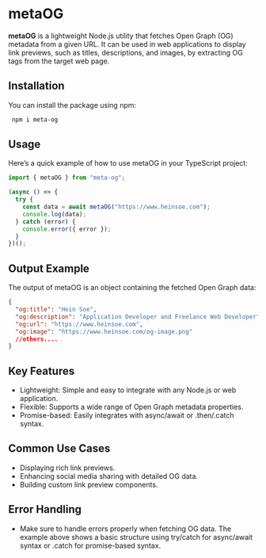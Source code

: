 # metaOG

**metaOG** is a lightweight Node.js utility that fetches Open Graph (OG) metadata from a given URL. It can be used in web applications to display link previews, such as titles, descriptions, and images, by extracting OG tags from the target web page.

## Installation

You can install the package using npm:

```bash
 npm i meta-og
```

## Usage

Here’s a quick example of how to use metaOG in your TypeScript project:

```ts
import { metaOG } from "meta-og";

(async () => {
  try {
    const data = await metaOG("https://www.heinsoe.com");
    console.log(data);
  } catch (error) {
    console.error({ error });
  }
})();
```

## Output Example

The output of metaOG is an object containing the fetched Open Graph data:

```json
{
  "og:title": "Hein Soe",
  "og:description": "Application Developer and Freelance Web Developer",
  "og:url": "https://www.heinsoe.com",
  "og:image": "https://www.heinsoe.com/og-image.png"
  //others....
}
```

## Key Features

- Lightweight: Simple and easy to integrate with any Node.js or web application.
- Flexible: Supports a wide range of Open Graph metadata properties.
- Promise-based: Easily integrates with async/await or .then/.catch syntax.

## Common Use Cases

- Displaying rich link previews.
- Enhancing social media sharing with detailed OG data.
- Building custom link preview components.

## Error Handling

- Make sure to handle errors properly when fetching OG data. The example above shows a basic structure using try/catch for async/await syntax or .catch for promise-based syntax.
